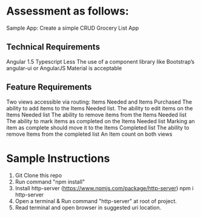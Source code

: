 # Assessment as follows:
Sample App:
Create a simple CRUD Grocery List App
## Technical Requirements
Angular 1.5 
Typescript 
Less 
The use of a component library like Bootstrap’s angular-ui or AngularJS Material is acceptable 
## Feature Requirements
Two views accessible via routing: Items Needed and Items Purchased 
The ability to add items to the Items Needed list. 
The ability to edit items on the Items Needed list 
The ability to remove items from the Items Needed list 
The ability to mark items as completed on the Items Needed list 
Marking an item as complete should move it to the Items Completed list 
The ability to remove Items from the completed list 
An Item count on both views 

# Sample Instructions
1. Git Clone this repo
2. Run command "npm install"
3. Install http-server (https://www.npmjs.com/package/http-server) npm i http-server
4. Open a terminal & Run command "http-server" at root of project.
5. Read terminal and open browser in suggested uri location.